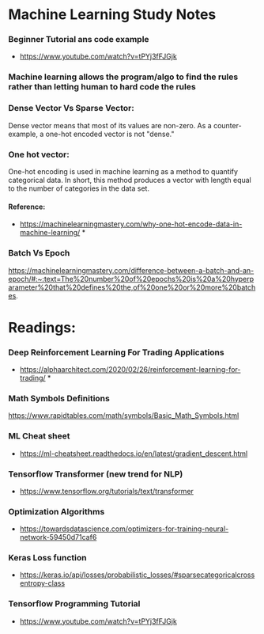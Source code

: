 # Machine Learning Study Notes

### Beginner Tutorial ans code example
* https://www.youtube.com/watch?v=tPYj3fFJGjk

### Machine learning allows the program/algo to find the rules rather than letting human to hard code the rules

### Dense Vector Vs Sparse Vector:
Dense vector means that most of its values are non-zero. As a counter-example, a one-hot encoded vector is not "dense."

### One hot vector:
One-hot encoding is used in machine learning as a method to quantify categorical data. In short, this method produces a vector with length equal to the number of categories in the data set.

#### Reference:
* https://machinelearningmastery.com/why-one-hot-encode-data-in-machine-learning/ *

### Batch Vs Epoch
https://machinelearningmastery.com/difference-between-a-batch-and-an-epoch/#:~:text=The%20number%20of%20epochs%20is%20a%20hyperparameter%20that%20defines%20the,of%20one%20or%20more%20batches.


# Readings: 

### Deep Reinforcement Learning For Trading Applications

* https://alphaarchitect.com/2020/02/26/reinforcement-learning-for-trading/ * 

### Math Symbols Definitions

https://www.rapidtables.com/math/symbols/Basic_Math_Symbols.html

### ML Cheat sheet 
* https://ml-cheatsheet.readthedocs.io/en/latest/gradient_descent.html

### Tensorflow Transformer (new trend for NLP)
* https://www.tensorflow.org/tutorials/text/transformer

### Optimization Algorithms
* https://towardsdatascience.com/optimizers-for-training-neural-network-59450d71caf6

### Keras Loss function
* https://keras.io/api/losses/probabilistic_losses/#sparsecategoricalcrossentropy-class

### Tensorflow Programming Tutorial

* https://www.youtube.com/watch?v=tPYj3fFJGjk
